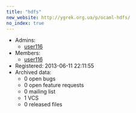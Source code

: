 ```yaml
---
title: "hdfs"
new_website: http://ygrek.org.ua/p/ocaml-hdfs/
no_index: true
---
```


* Admins:
  * [user116](/users/user116)
* Members:
  * [user116](/users/user116)
* Registered: 2013-06-11 22:11:55
* Archived data:
  * 0 open bugs
  * 0 open feature requests
  * 0 mailing list
  * 1 VCS
  * 0 released files
